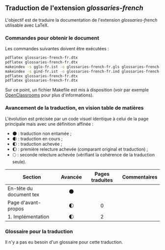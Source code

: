 ## Traduction de l'extension *glossaries-french*

L'objectif est de traduire la documentation de l'extension *glossaries-french* utilisable avec LaTeX. 


### Commandes pour obtenir le document

Les commandes suivantes doivent être exécutées :

```bash
pdflatex glossaries-french-fr.dtx
pdflatex glossaries-french-fr.dtx
makeindex -s gglo-fr.ist -o glossaries-french-fr.gls glossaries-french-fr.glo
makeindex -s gind-fr.ist -o glossaries-french-fr.ind glossaries-french-fr.idx
pdflatex glossaries-french-fr.dtx
pdflatex glossaries-french-fr.dtx
```

Sur ce point, un fichier Makefile est mis à disposition (voir par exemple [OpenClassrooms](https://openclassrooms.com/courses/compilez-sous-gnu-linux#/id/r-1130480) pour plus d'informations).


### Avancement de la traduction, en vision table de matières

L'évolution est précisée par un code visuel identique à celui de la page principale mais avec une définition affinée :

- :new_moon: : traduction non entamée ;
- :waxing_crescent_moon: : traduction en cours ;
- :first_quarter_moon: : traduction achevée ;
- :waxing_gibbous_moon: : première relecture achevée (comparant original et traduction) ; 
- :full_moon: : seconde relecture achevée (vérifiant la cohérence de la traduction seule).

Section                       | Avancée                | Pages traduites | Commentaires 
----------------------------- | :--------------------: | :-------------: | -------------------------
En-tête du document tex       | :new_moon:             |                 |
Page d'avant-propos           | :first_quarter_moon:   | 0               | 
1. Implémentation             | :first_quarter_moon:   | 2               |


### Glossaire pour la traduction

Il n'y a pas eu besoin d'un glossaire pour cette traduction.
